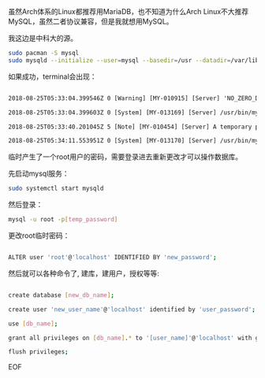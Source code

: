 

虽然Arch体系的Linux都推荐用MariaDB，也不知道为什么Arch Linux不大推荐MySQL，虽然二者协议兼容，但是我就想用MySQL。

我这边是中科大的源。

```bash
sudo pacman -S mysql
sudo mysqld --initialize --user=mysql --basedir=/usr --datadir=/var/lib/mysql
```

如果成功，terminal会出现：

```txt

2018-08-25T05:33:04.399546Z 0 [Warning] [MY-010915] [Server] 'NO_ZERO_DATE', 'NO_ZERO_IN_DATE' and 'ERROR_FOR_DIVISION_BY_ZERO' sql modes should be used with strict mode. They will be merged with strict mode in a future release.

2018-08-25T05:33:04.399603Z 0 [System] [MY-013169] [Server] /usr/bin/mysqld (mysqld 8.0.12) initializing of server in progress as process 20610

2018-08-25T05:33:40.201045Z 5 [Note] [MY-010454] [Server] A temporary password is generated for root@localhost: 56%ei0#nQ:/;

2018-08-25T05:34:11.553951Z 0 [System] [MY-013170] [Server] /usr/bin/mysqld (mysqld 8.0.12) initializing of server has completed
```

临时产生了一个root用户的密码，需要登录进去重新更改才可以操作数据库。

先启动mysql服务：

```bash
sudo systemctl start mysqld
```

然后登录：

```bash
mysql -u root -p[temp_password]
```

更改root临时密码：

```bash

ALTER user 'root'@'localhost' IDENTIFIED BY 'new_password';

```

然后就可以各种命令了, 建库，建用户，授权等等:

```bash

create database [new_db_name];

create user 'new_user_name'@'localhost' identified by 'user_password';

use [db_name];

grant all privileges on [db_name].* to '[user_name]'@'localhost' with grant option;

flush privileges;

```

EOF